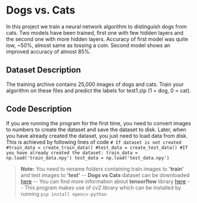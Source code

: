 **Dogs vs. Cats**
=============================================
In this project we train a neural network algorithm to distinguish dogs from cats. Two models have been trained, first one with few hidden layers and the second one with more hidden layers. Accuracy of first model was quite low, ~50%, almost same as tossing a coin. Second model shows an improved accuracy of almost 85%.
  
Dataset Description
-------------------------------------------

 The training archive contains 25,000 images of dogs and cats. Train your algorithm on these files and predict the labels for test1.zip (1 = dog, 0 = cat).

Code Description
-----------------------
If you are running the program for the first time, you need to convert images to numbers to create the dataset and save the dataset to disk. Later, when you have already created the dataset, you just need to load data from disk. This is achieved by following lines of code
 `# If dataset is not created
 #train_data = create_train_data()
 #test_data = create_test_data()
 #If you have already created the dataset:
 train_data = np.load('train_data.npy')
 test_data = np.load('test_data.npy')`

> **Note:** You need to rename folders containing train images to **'train'** and test images to **'test'**
> -- **Dogs vs Cats** dataset can be downloaded [here](https://www.kaggle.com/c/dogs-vs-cats)
> -- You can find more information about **tensorflow** library [here](http://tensorflow.org/)
> -- This program makes use of cv2 library which can be installed by running `pip install opencv-python` 
